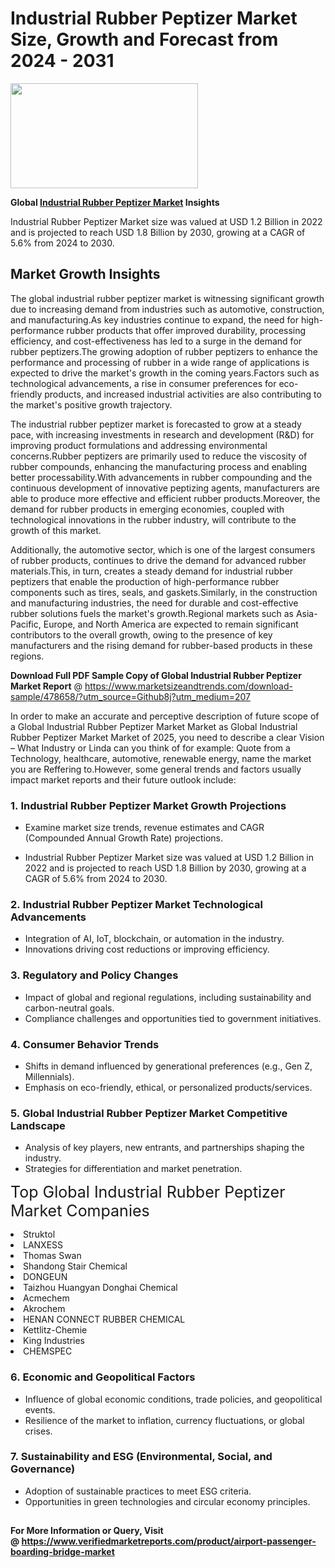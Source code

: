 <H1>Industrial Rubber Peptizer Market Size, Growth and Forecast from 2024 - 2031</H1><img class="aligncenter size-medium wp-image-584254" src="https://thirdeyenews.in/wp-content/uploads/2024/09/Global-Market-Research-300x168.jpeg" alt="" width="300" height="168" /><p><strong>Global&nbsp;<a href="https://www.marketsizeandtrends.com/download-sample/478658/?utm_source=Github8j?utm_medium=207">Industrial Rubber Peptizer Market</a> Insights</strong></p><p>Industrial Rubber Peptizer Market size was valued at USD 1.2 Billion in 2022 and is projected to reach USD 1.8 Billion by 2030, growing at a CAGR of 5.6% from 2024 to 2030.</p><p><h2>Market Growth Insights</h2> <p>The global industrial rubber peptizer market is witnessing significant growth due to increasing demand from industries such as automotive, construction, and manufacturing.As key industries continue to expand, the need for high-performance rubber products that offer improved durability, processing efficiency, and cost-effectiveness has led to a surge in the demand for rubber peptizers.The growing adoption of rubber peptizers to enhance the performance and processing of rubber in a wide range of applications is expected to drive the market's growth in the coming years.Factors such as technological advancements, a rise in consumer preferences for eco-friendly products, and increased industrial activities are also contributing to the market's positive growth trajectory.</p> <p>The industrial rubber peptizer market is forecasted to grow at a steady pace, with increasing investments in research and development (R&D) for improving product formulations and addressing environmental concerns.Rubber peptizers are primarily used to reduce the viscosity of rubber compounds, enhancing the manufacturing process and enabling better processability.With advancements in rubber compounding and the continuous development of innovative peptizing agents, manufacturers are able to produce more effective and efficient rubber products.Moreover, the demand for rubber products in emerging economies, coupled with technological innovations in the rubber industry, will contribute to the growth of this market.</p> <p>Additionally, the automotive sector, which is one of the largest consumers of rubber products, continues to drive the demand for advanced rubber materials.This, in turn, creates a steady demand for industrial rubber peptizers that enable the production of high-performance rubber components such as tires, seals, and gaskets.Similarly, in the construction and manufacturing industries, the need for durable and cost-effective rubber solutions fuels the market's growth.Regional markets such as Asia-Pacific, Europe, and North America are expected to remain significant contributors to the overall growth, owing to the presence of key manufacturers and the rising demand for rubber-based products in these regions.</p> <p><span class=""><strong>Download Full PDF Sample Copy of Global Industrial Rubber Peptizer Market Report</strong> @ <a href="https://www.marketsizeandtrends.com/download-sample/478658/?utm_source=Github8j?utm_medium=207" target="_blank">https://www.marketsizeandtrends.com/download-sample/478658/?utm_source=Github8j?utm_medium=207</a></span></p><p>In order to make an accurate and perceptive description of future scope of a Global&nbsp;Industrial Rubber Peptizer Market Market as Global&nbsp;Industrial Rubber Peptizer Market Market of 2025, you need to describe a clear Vision &ndash; What Industry or Linda can you think of for example: Quote from a Technology, healthcare, automotive, renewable energy, name the market you are Reffering to.However, some general trends and factors usually impact market reports and their future outlook include:</p><h3>1.&nbsp;<strong>Industrial Rubber Peptizer Market Growth Projections</strong></h3><ul><li>Examine market size trends, revenue estimates and CAGR (Compounded Annual Growth Rate) projections.</li><li><p>Industrial Rubber Peptizer Market size was valued at USD 1.2 Billion in 2022 and is projected to reach USD 1.8 Billion by 2030, growing at a CAGR of 5.6% from 2024 to 2030.</p></li></ul><h3>2.&nbsp;<strong>Industrial Rubber Peptizer Market Technological Advancements</strong></h3><ul><li>Integration of AI, IoT, blockchain, or automation in the industry.</li><li>Innovations driving cost reductions or improving efficiency.</li></ul><h3>3.&nbsp;<strong>Regulatory and Policy Changes</strong></h3><ul><li>Impact of global and regional regulations, including sustainability and carbon-neutral goals.</li><li>Compliance challenges and opportunities tied to government initiatives.</li></ul><h3>4.&nbsp;<strong>Consumer Behavior Trends</strong></h3><ul><li>Shifts in demand influenced by generational preferences (e.g., Gen Z, Millennials).</li><li>Emphasis on eco-friendly, ethical, or personalized products/services.</li></ul><h3>5.&nbsp;<strong>Global Industrial Rubber Peptizer Market Competitive Landscape</strong></h3><ul><li>Analysis of key players, new entrants, and partnerships shaping the industry.</li><li>Strategies for differentiation and market penetration.</li></ul><p data-pm-slice="1 1 []"><span style="color: inherit; font-family: inherit; font-size: 25px;">Top Global Industrial Rubber Peptizer Market Companies</span></p><div class="" data-test-id=""><p><li>Struktol</li><li> LANXESS</li><li> Thomas Swan</li><li> Shandong Stair Chemical</li><li> DONGEUN</li><li> Taizhou Huangyan Donghai Chemical</li><li> Acmechem</li><li> Akrochem</li><li> HENAN CONNECT RUBBER CHEMICAL</li><li> Kettlitz-Chemie</li><li> King Industries</li><li> CHEMSPEC</li></p></div><h3>6.&nbsp;<strong>Economic and Geopolitical Factors</strong></h3><ul><li>Influence of global economic conditions, trade policies, and geopolitical events.</li><li>Resilience of the market to inflation, currency fluctuations, or global crises.</li></ul><h3>7.&nbsp;<strong>Sustainability and ESG (Environmental, Social, and Governance)</strong></h3><ul><li>Adoption of sustainable practices to meet ESG criteria.</li><li>Opportunities in green technologies and circular economy principles.</li></ul><h2><strong style="font-size: 14px;">For More Information or Query, Visit @&nbsp;</strong><a style="background-color: #ffffff; font-size: 14px;" href="https://www.marketsizeandtrends.com/report/industrial-rubber-peptizer-market/" target="_blank">https://www.verifiedmarketreports.com/product/airport-passenger-boarding-bridge-market</a></h2>